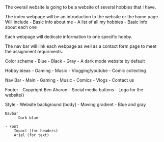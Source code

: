 The overall website is going to be a website of several hobbies that I have.

The index webpage will be an introduction to the website or the home page. 
Will include 
    - Basic info about me 
    - A list of all my hobbies 
    - Basic info about each one

Each webpage will  dedicate information to one specific hobby.

The nav bar will link each webpage as well as a contact form page to meet the assignment requirments. 


Color scheme 
    - Blue 
    - Black 
    - Gray 
    - A dark mode website by default 


Hobby ideas 
    - Gaming 
    - Music
    - Vlogging/youtube
    - Comic collecting


Nav Bar 
    - Main 
    - Gaming 
    - Music 
    - Comics
    - Vlogs
    - Contact us

Footer 
    - Copyright Ben Aharon 
    - Social media buttons 
    - Logo for the website()

Style 
    - Website background (body)
        - Moving gradient 
            - Blue and gray 

    Navbar 
        - Dark blue 

    - Font 
        Impact (for headers)
        Ariel (for text)




